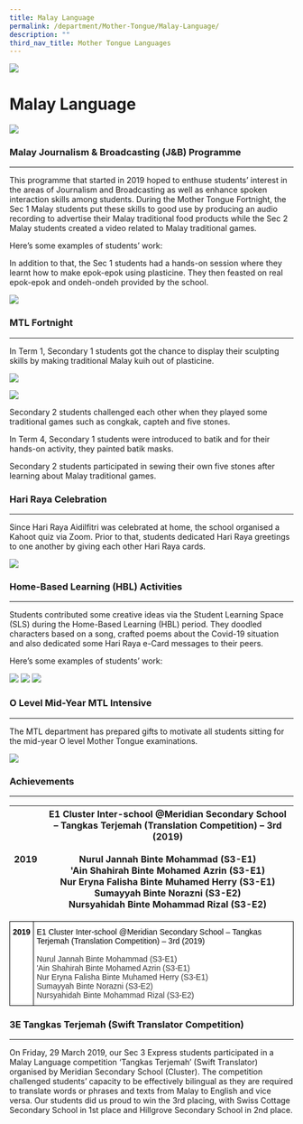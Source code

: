 ```yaml
---
title: Malay Language
permalink: /department/Mother-Tongue/Malay-Language/
description: ""
third_nav_title: Mother Tongue Languages
---
```

![](/images/Banner.jpg)

Malay Language
==============

![](/images/MalayLang.png)

### Malay Journalism & Broadcasting (J&B) Programme
-----------------------------------------------

This programme that started in 2019 hoped to enthuse students’ interest in the areas of Journalism and Broadcasting as well as enhance spoken interaction skills among students. During the Mother Tongue Fortnight, the Sec 1 Malay students put these skills to good use by producing an audio recording to advertise their Malay traditional food products while the Sec 2 Malay students created a video related to Malay traditional games. 

  

Here’s some examples of students’ work:



In addition to that, the Sec 1 students had a hands-on session where they learnt how to make epok-epok using plasticine. They then feasted on real epok-epok and ondeh-ondeh provided by the school.

![](/images/MalayLang1.png)

### MTL Fortnight
-------------

In Term 1, Secondary 1 students got the chance to display their sculpting skills by making traditional Malay kuih out of plasticine.

![](/images/MalayLang2.png)

![](/images/MalayLang3.png)

Secondary 2 students challenged each other when they played some traditional games such as congkak, capteh and five stones.  
  
In Term 4, Secondary 1 students were introduced to batik and for their hands-on activity, they painted batik masks.   
  
Secondary 2 students participated in sewing their own five stones after learning about Malay traditional games.

### Hari Raya Celebration
---------------------

Since Hari Raya Aidilfitri was celebrated at home, the school organised a Kahoot quiz via Zoom. Prior to that, students dedicated Hari Raya greetings to one another by giving each other Hari Raya cards.

![](/images/MalayLang4.png)

### Home-Based Learning (HBL) Activities
------------------------------------

Students contributed some creative ideas via the Student Learning Space (SLS) during the Home-Based Learning (HBL) period. They doodled characters based on a song, crafted poems about the Covid-19 situation and also dedicated some Hari Raya e-Card messages to their peers.

  

Here’s some examples of students’ work:

![](/images/HBL.png)
![](/images/HBL2.png)
![](/images/HBL3.png)

### O Level Mid-Year MTL Intensive
------------------------------

The MTL department has prepared gifts to motivate all students sitting for the mid-year O level Mother Tongue examinations.

![](/images/MalayLang5.png)

### Achievements
------------

| **2019** | E1 Cluster Inter-school @Meridian Secondary School – Tangkas Terjemah (Translation Competition) – 3rd (2019)<br><br>Nurul Jannah Binte Mohammad (S3-E1)<br>'Ain Shahirah Binte Mohamed Azrin (S3-E1)<br>Nur Eryna Falisha Binte Muhamed Herry (S3-E1)<br>Sumayyah Binte Norazni (S3-E2)<br>Nursyahidah Binte Mohammad Rizal (S3-E2) |
|----------|-----------------------------------------------------------------------------------------------------------------------------------------------------------------------------------------------------------------------------------------------------------------------------------------------------------------------------------------|



<style type="text/css">
.tg  {border-collapse:collapse;border-spacing:0;}
.tg td{border-color:black;border-style:solid;border-width:1px;font-family:Arial, sans-serif;font-size:14px;
  overflow:hidden;padding:10px 5px;word-break:normal;}
.tg th{border-color:black;border-style:solid;border-width:1px;font-family:Arial, sans-serif;font-size:14px;
  font-weight:normal;overflow:hidden;padding:10px 5px;word-break:normal;}
.tg .tg-citn{background-color:#FFF;color:#333;text-align:left;vertical-align:top}
.tg .tg-rdtm{background-color:#FFF;color:#333;font-weight:bold;text-align:left;vertical-align:top}
</style>
<table class="tg">
<thead>
  <tr>
    <td class="tg-rdtm"><span style="font-weight:700;color:#000;background-color:transparent">2019</span></td>
    <td class="tg-citn"><span style="color:#000;background-color:transparent">E1 Cluster Inter-school @Meridian Secondary School – Tangkas Terjemah (Translation Competition) – 3rd (2019)</span><br><span style="background-color:transparent">          </span><br><span style="background-color:transparent">          </span>Nurul Jannah Binte Mohammad (S3-E1)<br><span style="background-color:transparent">          'Ain Shahirah Binte Mohamed Azrin (S3-E1)</span><br><span style="background-color:transparent">          Nur Eryna Falisha Binte Muhamed Herry (S3-E1)</span><br><span style="background-color:transparent">          Sumayyah Binte Norazni (S3-E2)</span><br><span style="background-color:transparent">          Nursyahidah Binte Mohammad Rizal (S3-E2)</span></td>
  </tr>
</thead>
</table>



### 3E Tangkas Terjemah (Swift Translator Competition)
--------------------------------------------------

On Friday, 29 March 2019, our Sec 3 Express students participated in a Malay Language competition ‘Tangkas Terjemah’ (Swift Translator) organised by Meridian Secondary School (Cluster). The competition challenged students’ capacity to be effectively bilingual as they are required to translate words or phrases and texts from Malay to English and vice versa. Our students did us proud to win the 3rd placing, with Swiss Cottage Secondary School in 1st place and Hillgrove Secondary School in 2nd place.